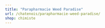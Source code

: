 ```yaml
---
title: "Parapharmacie Weed Paradise"
url: /chatenois/parapharmacie-weed-paradise/
shop: chimiste
---
```

